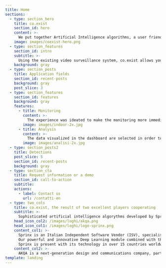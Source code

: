 ```yaml
---
title: Home
sections:
  - type: section_hero
    title: co.exist
    section_id: hero
    content: >-
      We put together Artificial Intelligence algorithms, a user friendly interface and Data Intelligence to effectively manage the impact of Covid-19 on our everyday life.
    image: images/coexist-hero.png
  - type: section_features
    section_id: intro
    subtitle: >-
      Using the existing video surveillance system, co.exist allows you to monitor indoor and outdoor areas by generating alarms and statistical data without the need to install additional equipment. A tool to ensure timely compliance with health and government directives on COVID-19, but also to effectively plan and manage a return to "new normality" in both the public and private sectors.
    background: gray
  - type: section_posts
    title: Application fields
    section_id: recent-posts
    background: gray    
    post_slice: 3
  - type: section_features
    section_id: features
    background: gray
    features:
      - title: Monitoring
        content: >-
          The experience was ideated to make the monitoring more immediate and to get the most relevant information in real time, through a simple and intuitive web interface. Icons and colors were designed especially to help the data reading. The user can manage and share information in just a click or tap.
        image: images/indoor-2x.jpg
      - title: Analysis
        content: >-
          The data visualized in the dashboard are selected in order to allow a better use and actionability of the information gathered. In this way it's possible to zoom in and out of the whole set of information, visualizing it on a dashboard that makes easier to prioritize the next actions and interventions.
        image: images/analisi-2x.jpg
  - type: section_posts2
    title: Detections
    post_slice: 5
    section_id: recent-posts
    background: gray                
  - type: section_cta
    title: Request information or a demo
    section_id: call-to-action
    subtitle:
    actions:
      - label: Contact us
        url: /contatti-en    
  - type: two_cols
    title: co.exist, the result of two excellent players cooperating
    subtitle: >-
      Sophisticated artificial intelligence algorythms developed by Sprinx to address international projects in the field of mobility, plus the innovative approach of AKQA to user experience and data reading for business intellingence. A collaboration that will allow to address the Covid-19 emergency in a simple and immediate way, and to take advantage of the most innovative technologies in order to manage mobility in a always smarter way.     
    head_icon_col2: /images/loghi/akqa.png
    head_icon_col1: /images/loghi/logo-sprinx.png    
    content_col1: >-
      Sprinx is an Italian Independent Software Vendor (ISV), specialised in designing and providing video intelligent software platforms able to analyse the mobility of vehicles and people.
      Our powerful and innovative Deep Learning module combined with the 3D object tracking technology has significantly enhanced the ability to collect statistical data and automatically detect anomalous events in the mobility.
      Sprinx is present with its technology in over 15 countries worldwide and has provided over 8,000 video analysis channels thanks to its added-value local partners.
    content_col2: >-
      AKQA is a next-generation design and communications company, part of the WPP Group. We collaborate with forward-thinking clients to create the future of their customer experience. We work in partnership to express the unique characteristics of their brand, and create value for their customers. Our approach is entrepreneurial and collaborative. We design adaptive digital services that capture the imagination and deliver measurable impact for our clients.
template: landing
---
```

